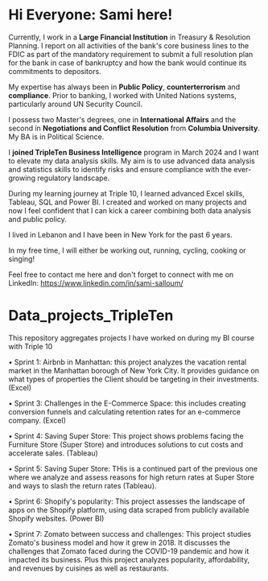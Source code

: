 # Hi Everyone: Sami here! 
Currently, I work in a **Large Financial Institution** in Treasury & Resolution Planning. I report on all activities of the bank's core business lines to the FDIC as part of the mandatory requirement to submit a full resolution plan for the bank in case of bankruptcy and how the bank would continue its commitments to depositors. 

My expertise has always been in **Public Policy**, **counterterrorism** and **compliance**. Prior to banking, I worked with United Nations systems, particularly around UN Security Council. 

I possess two Master's degrees, one in **International Affairs** and the second in **Negotiations and Conflict Resolution** from **Columbia University**. My BA is in Political Science. 

I **joined TripleTen Business Intelligence** program in March 2024 and I want to elevate my data analysis skills. My aim is to use advanced data analysis and statistics skills to identify risks and ensure compliance with the ever-growing regulatory landscape.  

During my learning journey at Triple 10, I learned advanced Excel skills, Tableau, SQL and Power BI. I created and worked on many projects and now I feel confident that I can kick a career combining both data analysis and public policy. 

I lived in Lebanon and I have been in New York for the past 6 years.

In my free time, I will either be working out, running, cycling, cooking or singing!

Feel free to contact me here and don't forget to connect with me on LinkedIn: https://www.linkedin.com/in/sami-salloum/


# Data_projects_TripleTen
This repository aggregates projects I have worked on during my BI course with Triple 10

•	Sprint 1: Airbnb in Manhattan: this project analyzes the vacation rental market in the Manhattan borough of New York City. It provides guidance on what types of properties the Client should be targeting in their investments. (Excel)

•	Sprint 3: Challenges in the E-Commerce Space: this includes creating conversion funnels and calculating retention rates for an e-commerce company. (Excel)

•	Sprint 4: Saving Super Store: This project shows problems facing the Furniture Store (Super Store) and introduces solutions to cut costs and accelerate sales. (Tableau)

•	Sprint 5: Saving Super Store: THis is a continued part of the previous one where we analyze and assess reasons for high return rates at Super Store and ways to slash the return rates (Tableau). 

•	Sprint 6: Shopify's popularity: This project assesses the landscape of apps on the Shopify platform, using data scraped from publicly available Shopify websites. (Power BI)

•	Sprint 7: Zomato between success and challenges: This project studies Zomato's business model and how it grew in 2018. It discusses the challenges that Zomato faced during the COVID-19 pandemic and how it impacted its business. Plus this project analyzes popularity, affordability, and revenues by cuisines as well as restaurants.

